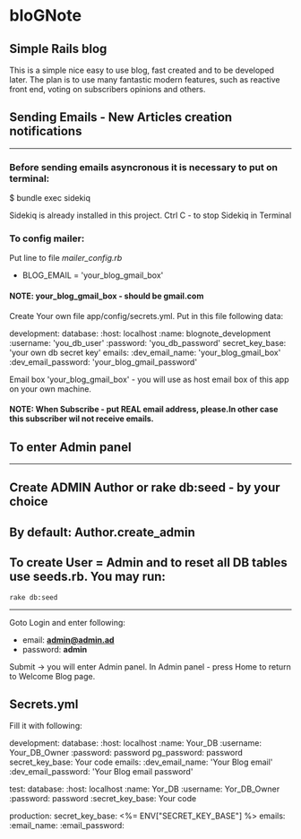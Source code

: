 # bloGNote
Simple Rails blog
--------------------------------
This is a simple nice easy to use blog, fast created and to be developed later.
The plan is to use many fantastic modern features, such as reactive front end, voting on subscribers opinions and others.

## Sending Emails - New Articles creation notifications
--------------------------------
### Before sending emails asyncronous it is necessary to put on terminal:
 $ bundle exec sidekiq

 Sidekiq is already installed in this project.
 Ctrl C - to stop Sidekiq in Terminal

### To config mailer:

Put line to file *mailer_config.rb*
- BLOG_EMAIL = 'your_blog_gmail_box'

#### NOTE: your_blog_gmail_box - should be gmail.com

Create Your own file app/config/secrets.yml.
Put in this file following data:

development:
  database:
    :host: localhost
    :name: blognote_development
    :username: 'you_db_user'
    :password: 'you_db_password'
  secret_key_base: 'your own db secret key'
  emails:
    :dev_email_name: 'your_blog_gmail_box'
    :dev_email_password: 'your_blog_gmail_password'


Email box 'your_blog_gmail_box' - you will use as host email box of this app on your own machine.

#### NOTE: When Subscribe - put REAL email address, please.In other case this subscriber wil not receive emails.


## To enter Admin panel
-----------------------------------

## Create ADMIN Author or rake db:seed - by your choice
## By default: Author.create_admin


## To create User = Admin and to reset all DB tables use seeds.rb.  You may run: 

    rake db:seed

-------------------------------


Goto Login and enter following:

- email: **admin@admin.ad**
- password: **admin**

Submit -> you will enter Admin panel. In Admin panel - press Home to return to Welcome Blog page.



## Secrets.yml

Fill it with following:


development:
  database:
    :host: localhost
    :name: Your_DB
    :username: Your_DB_Owner
    :password: password
  pg_password: password
  secret_key_base: Your code
  emails:
    :dev_email_name: 'Your Blog email'
    :dev_email_password: 'Your Blog email password'



test:
  database:
    :host: localhost
    :name: Yor_DB
    :username: Yor_DB_Owner
    :password: password
  :secret_key_base: Your code

production:
  secret_key_base: <%= ENV["SECRET_KEY_BASE"] %>
  emails:
    :email_name:
    :email_password:

